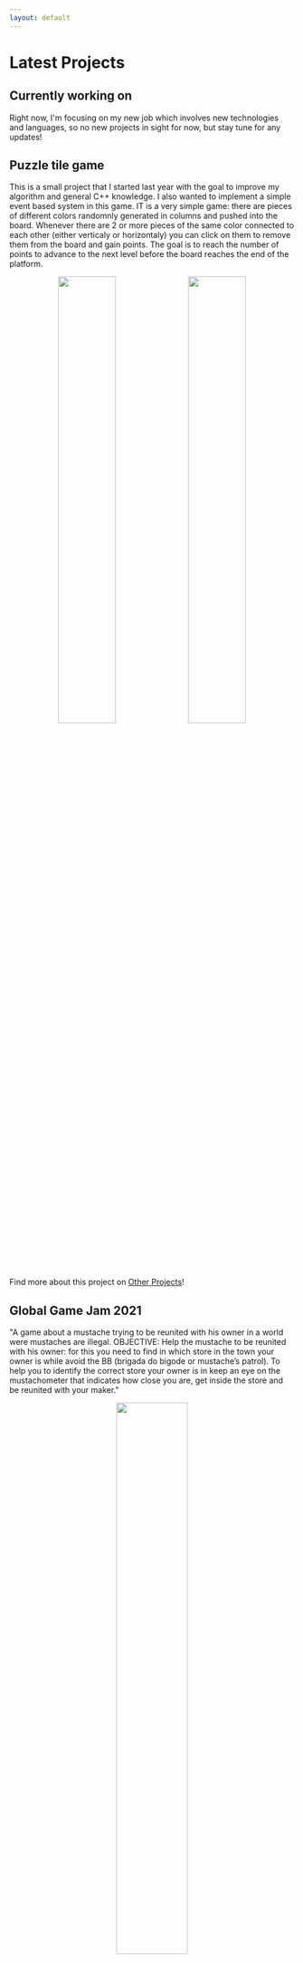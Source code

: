 ```yaml
---
layout: default
---
```


# Latest Projects

## Currently working on

Right now, I'm focusing on my new job which involves new technologies and languages, so no new projects in sight for now, but stay tune for any updates!

## Puzzle tile game

This is a small project that I started last year with the goal to improve my algorithm and general C++ knowledge. I also wanted to implement a simple event based system in this game. IT is a very simple game: there are pieces of different colors randomnly generated in columns and pushed into the board. Whenever there are 2 or more pieces of the same color connected to each other (either verticaly or horizontaly) you can click on them to remove them from the board and gain points. The goal is to reach the number of points to advance to the next level before the board reaches the end of the platform.

<p align="center">
    <img src="https://github.com/iris-rod/portfolio/blob/master/img/ore_main.png?raw=true" width="45%"/>
    <img src="https://github.com/iris-rod/portfolio/blob/master/img/ore_in_game.png?raw=true" width="45%"/>
</p>

Find more about this project on [Other Projects](https://iris-rod.github.io/portfolio/OtherProjects.html)!

## Global Game Jam 2021

"A game about a mustache trying to be reunited with his owner in a world were mustaches are illegal. OBJECTIVE: Help the mustache to be reunited with his owner: for this you need to find in which store in the town your owner is while avoid the BB (brigada do bigode or mustache’s patrol). To help you to identify the correct store your owner is in keep an eye on the mustachometer that indicates how close you are, get inside the store and be reunited with your maker."

<p align="center">
    <img src="https://github.com/iris-rod/portfolio/blob/master/img/cover_GGJ21.png?raw=true" width="50%"/>
</p>

Find more about this project on [Other Projects](https://iris-rod.github.io/portfolio/OtherProjects.html)!




